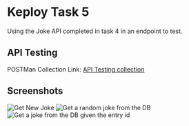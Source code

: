 # Keploy Task 5

Using the Joke API completed in task 4 in an endpoint to test.

## API Testing

POSTMan Collection Link: [API Testing collection](https://elements.getpostman.com/redirect?entityId=17950464-0ca0fcf2-64dd-4ece-a9aa-71d3c8723b65&entityType=collection)

## Screenshots

![Get New Joke](https://imgur.com/Z6E3ELH.png)
![Get a random joke from the DB](https://imgur.com/QoshR8B.png)
![Get a joke from the DB given the entry id](https://imgur.com/H0H9kaT.png)
